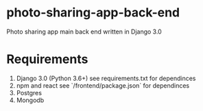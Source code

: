 # photo-sharing-app-back-end
Photo sharing app main back end written in Django 3.0

# Requirements
<ol>
<li>Django 3.0 (Python 3.6+) see requirements.txt for dependinces
<li>npm and react see `/frontend/package.json` for dependinces</li>
<li>Postgres</li>
<li>Mongodb</li>
</ol>
